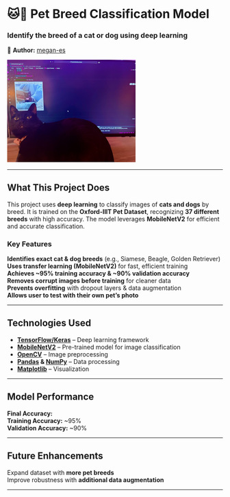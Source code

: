  # 🐱🐶 Pet Breed Classification Model  
### Identify the breed of a cat or dog using deep learning  
📌 **Author:** [megan-es](https://github.com/megan-es)  

<img src="pictures_of_my_cat/kali1.jpeg" alt="Kali Image" width="300">

---

## **What This Project Does**  
This project uses **deep learning** to classify images of **cats and dogs** by breed. It is trained on the **Oxford-IIIT Pet Dataset**, recognizing **37 different breeds** with high accuracy. The model leverages **MobileNetV2** for efficient and accurate classification.  

### **Key Features**
**Identifies exact cat & dog breeds** (e.g., Siamese, Beagle, Golden Retriever)  
**Uses transfer learning (MobileNetV2)** for fast, efficient training  
**Achieves ~95% training accuracy & ~90% validation accuracy**  
**Removes corrupt images before training** for cleaner data  
**Prevents overfitting** with dropout layers & data augmentation  
**Allows user to test with their own pet’s photo**  

---

## **Technologies Used**
- **[TensorFlow/Keras](https://www.tensorflow.org/)** – Deep learning framework  
- **[MobileNetV2](https://keras.io/api/applications/mobilenet/#mobilenetv2-function)** – Pre-trained model for image classification  
- **[OpenCV](https://docs.opencv.org/4.x/)** – Image preprocessing  
- **[Pandas](https://pandas.pydata.org/docs/) & [NumPy](https://numpy.org/doc/stable/)** – Data processing  
- **[Matplotlib](https://matplotlib.org/stable/contents.html)** – Visualization  
---

## **Model Performance**
**Final Accuracy:**  
**Training Accuracy:** ~95%  
**Validation Accuracy:** ~90%  


---

## **Future Enhancements**
Expand dataset with **more pet breeds**  
Improve robustness with **additional data augmentation**  

---
